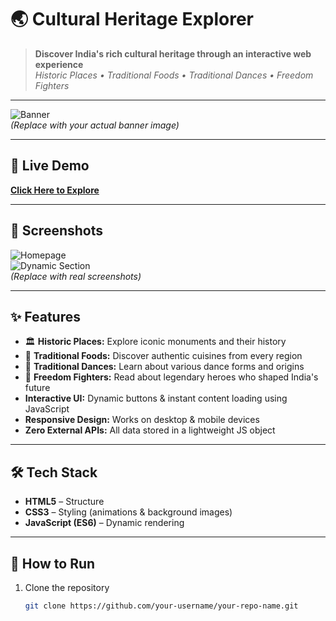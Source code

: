 # 🌏 Cultural Heritage Explorer  

> **Discover India's rich cultural heritage through an interactive web experience**  
> *Historic Places • Traditional Foods • Traditional Dances • Freedom Fighters*

---

![Banner](assets/banner.png)  
*(Replace with your actual banner image)*  

---

## 🔗 Live Demo  
[**Click Here to Explore**](https://your-username.github.io/your-repo-name)

---

## 📸 Screenshots  
![Homepage](assets/homepage.png)  
![Dynamic Section](assets/dynamic.gif)  
*(Replace with real screenshots)*

---

## ✨ Features  
- 🏛 **Historic Places:** Explore iconic monuments and their history  
- 🍛 **Traditional Foods:** Discover authentic cuisines from every region  
- 💃 **Traditional Dances:** Learn about various dance forms and origins  
- 🗽 **Freedom Fighters:** Read about legendary heroes who shaped India's future  
- **Interactive UI:** Dynamic buttons & instant content loading using JavaScript  
- **Responsive Design:** Works on desktop & mobile devices  
- **Zero External APIs:** All data stored in a lightweight JS object  

---

## 🛠 Tech Stack  
- **HTML5** – Structure  
- **CSS3** – Styling (animations & background images)  
- **JavaScript (ES6)** – Dynamic rendering  

---

## 🚀 How to Run  
1. Clone the repository  
   ```bash
   git clone https://github.com/your-username/your-repo-name.git
